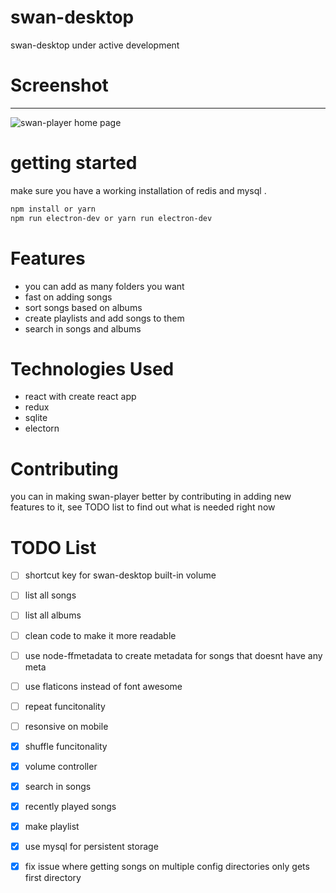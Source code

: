 
# swan-desktop

  

swan-desktop under active development 

  
  

# Screenshot

-------------

![swan-player home page](https://i.imgsafe.org/bf/bfaa4ef924.png)

  
  
  

# getting started

make sure you have a working installation of redis and mysql .

``` bash
npm install or yarn
npm run electron-dev or yarn run electron-dev
```

  

# Features

- you can add as many folders you want
- fast on adding songs
- sort songs based on albums
- create playlists and add songs to them
- search in songs and albums

  
  

# Technologies Used

- react with create react app
- redux
- sqlite
- electorn 

# Contributing

you can in making swan-player better by contributing in adding new features to it, see TODO list to find out what is needed right now

  

# TODO List

- [ ] shortcut key for swan-desktop built-in volume

- [ ] list all songs

- [ ] list all albums

- [ ] clean code to make it more readable

- [ ] use node-ffmetadata to create metadata for songs that doesnt have any meta

- [ ] use flaticons instead of font awesome 

- [ ] repeat funcitonality

- [ ] resonsive on mobile

- [x] shuffle funcitonality

- [x] volume controller

- [x] search in songs

- [x] recently played songs

- [x] make playlist


- [x] use mysql for persistent storage

- [x] fix issue where getting songs on multiple config directories only gets first directory
